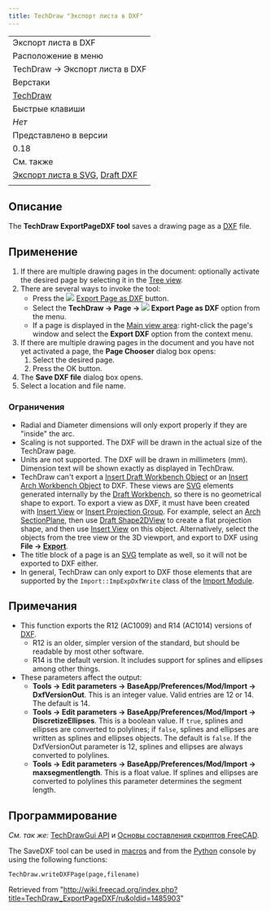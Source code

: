 ```yaml
---
title: TechDraw "Экспорт листа в DXF"
---
```

|  |
| --- |
| Экспорт листа в DXF |
| Расположение в меню |
| TechDraw → Экспорт листа в DXF |
| Верстаки |
| [TechDraw](/TechDraw_Workbench/ru "TechDraw Workbench/ru") |
| Быстрые клавиши |
| *Нет* |
| Представлено в версии |
| 0.18 |
| См. также |
| [Экспорт листа в SVG](/TechDraw_ExportPageSVG/ru "TechDraw ExportPageSVG/ru"), [Draft DXF](/Draft_DXF/ru "Draft DXF/ru") |
|  |

## Описание

The **TechDraw ExportPageDXF tool** saves a drawing page as a [DXF](/DXF "DXF") file.

## Применение

1. If there are multiple drawing pages in the document: optionally activate the desired page by selecting it in the [Tree view](/Tree_view "Tree view").
2. There are several ways to invoke the tool:
   * Press the ![](/images/TechDraw_ExportPageDXF.svg) [Export Page as DXF](/TechDraw_ExportPageDXF "TechDraw ExportPageDXF") button.
   * Select the **TechDraw → Page → ![](/images/TechDraw_ExportPageDXF.svg) Export Page as DXF** option from the menu.
   * If a page is displayed in the [Main view area](/Main_view_area "Main view area"): right-click the page's window and select the **Export DXF** option from the context menu.
3. If there are multiple drawing pages in the document and you have not yet activated a page, the **Page Chooser** dialog box opens:
   1. Select the desired page.
   2. Press the OK button.
4. The **Save DXF file** dialog box opens.
5. Select a location and file name.

### Ограничения

* Radial and Diameter dimensions will only export properly if they are "inside" the arc.
* Scaling is not supported. The DXF will be drawn in the actual size of the TechDraw page.
* Units are not supported. The DXF will be drawn in millimeters (mm). Dimension text will be shown exactly as displayed in TechDraw.
* TechDraw can't export a [Insert Draft Workbench Object](/TechDraw_DraftView "TechDraw DraftView") or an [Insert Arch Workbench Object](/TechDraw_ArchView "TechDraw ArchView") to DXF. These views are [SVG](/SVG "SVG") elements generated internally by the [Draft Workbench](/Draft_Workbench "Draft Workbench"), so there is no geometrical shape to export. To export a view as DXF, it must have been created with [Insert View](/TechDraw_View "TechDraw View") or [Insert Projection Group](/TechDraw_ProjectionGroup "TechDraw ProjectionGroup"). For example, select an [Arch SectionPlane](/Arch_SectionPlane "Arch SectionPlane"), then use [Draft Shape2DView](/Draft_Shape2DView "Draft Shape2DView") to create a flat projection shape, and then use [Insert View](/TechDraw_View "TechDraw View") on this object. Alternatively, select the objects from the tree view or the 3D viewport, and export to DXF using **File → [Export](/Std_Export "Std Export")**.
* The title block of a page is an [SVG](/SVG "SVG") template as well, so it will not be exported to DXF either.
* In general, TechDraw can only export to DXF those elements that are supported by the `Import::ImpExpDxfWrite` class of the [Import Module](/Draft_DXF "Draft DXF").

## Примечания

* This function exports the R12 (AC1009) and R14 (AC1014) versions of [DXF](/DXF "DXF").
  + R12 is an older, simpler version of the standard, but should be readable by most other software.
  + R14 is the default version. It includes support for splines and ellipses among other things.
* These parameters affect the output:
  + **Tools → Edit parameters → BaseApp/Preferences/Mod/Import → DxfVersionOut**. This is an integer value. Valid entries are 12 or 14. The default is 14.
  + **Tools → Edit parameters → BaseApp/Preferences/Mod/Import → DiscretizeEllipses**. This is a boolean value. If `true`, splines and ellipses are converted to polylines; if `false`, splines and ellipses are written as splines and ellipses objects. The default is `false`. If the DxfVersionOut parameter is 12, splines and ellipses are always converted to polylines.
  + **Tools → Edit parameters → BaseApp/Preferences/Mod/Import → maxsegmentlength**. This is a float value. If splines and ellipses are converted to polylines this parameter determines the segment length.

## Программирование

*См. так же:* [TechDrawGui API](/TechDrawGui_API/ru "TechDrawGui API/ru") и [Основы составления скриптов FreeCAD](/FreeCAD_Scripting_Basics/ru "FreeCAD Scripting Basics/ru").

The SaveDXF tool can be used in [macros](/Macros "Macros") and from the [Python](/Python "Python") console by using the following functions:

```
TechDraw.writeDXFPage(page,filename)

```

Retrieved from "<http://wiki.freecad.org/index.php?title=TechDraw_ExportPageDXF/ru&oldid=1485903>"
